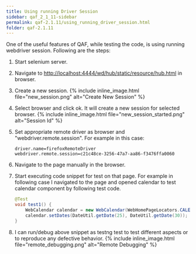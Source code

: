```yaml
---
title: Using running Driver Session
sidebar: qaf_2_1_11-sidebar
permalink: qaf-2.1.11/using_running_driver_session.html
folder: qaf-2.1.11
---
```

One of the useful features of QAF, while testing the code, is using running webdriver session. Following are the steps:

1. Start selenium server.
2. Navigate to [http://localhost:4444/wd/hub/static/resource/hub.html](http://localhost:4444/wd/hub/static/resource/hub.html) in browser.
3. Create a new session.
{% include inline_image.html file="new_session.png" alt="Create New Session" %}
4. Select browser and click ok. It will create a new session for selected browser.
{% include inline_image.html file="new_session_started.png" alt="Session Id" %}
5. Set appropriate remote driver as browser and "webdriver.remote.session". For example in this case:

   ```properties
   driver.name=firefoxRemoteDriver
   webdriver.remote.session=c21c48ce-3256-47a7-aa86-f3476ffa0060
   ```

6. Navigate to the page manually in the browser.
7. Start executing code snippet for test on that page. For example in following case I navigated to the page and opened calendar to test calendar component by following test code.

   ```java
   @Test
   void test1() {
       WebCalendar calendar = new WebCalendar(WebHomePageLocators.CALENDAR_COMPONENT_LOC);
       calendar.setDates(DateUtil.getDate(25), DateUtil.getDate(30));
   }
   ```

8. I can run/debug above snippet as testng test to test different aspects or to reproduce any defective behavior.
{% include inline_image.html file="remote_debugging.png" alt="Remote Debugging" %}
    
   
